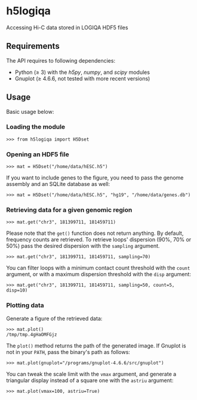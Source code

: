# h5logiqa
Accessing Hi-C data stored in LOGIQA HDF5 files

## Requirements

The API requires to following dependencies:
- Python (&ge; 3) with the *h5py*, *numpy*, and *scipy* modules
- Gnuplot (&ge; 4.6.6, not tested with more recent versions)

## Usage

Basic usage below:

### Loading the module

    >>> from h5logiqa import H5Dset
    
### Opening an HDF5 file

    >>> mat = H5Dset("/home/data/hESC.h5")
    
If you want to include genes to the figure, you need to pass the genome assembly and an SQLite database as well:

    >>> mat = H5Dset("/home/data/hESC.h5", "hg19", "/home/data/genes.db")
    
### Retrieving data for a given genomic region

    >>> mat.get("chr3", 181399711, 181459711)
    
Please note that the `get()` function does not return anything.
By default, frequency counts are retrieved. To retrieve loops' dispersion (90%, 70% or 50%) pass the desired dispersion with the `sampling` argument.

    >>> mat.get("chr3", 181399711, 181459711, sampling=70)
    
You can filter loops with a minimum contact count threshold with the `count` argument, or with a maximum dispersion threshold with the `disp` argument:

    >>> mat.get("chr3", 181399711, 181459711, sampling=50, count=5, disp=10)
    
### Plotting data

Generate a figure of the retrieved data:

    >>> mat.plot()
    /tmp/tmp.4gHaOMFGjz
    
The `plot()` method returns the path of the generated image. If Gnuplot is not in your `PATH`, pass the binary's path as follows:

    >>> mat.plot(gnuplot="/programs/gnuplot-4.6.6/src/gnuplot")
    
You can tweak the scale limit with the `vmax` argument, and generate a triangular display instead of a square one with the `astriu` argument:

    >>> mat.plot(vmax=100, astriu=True)
    